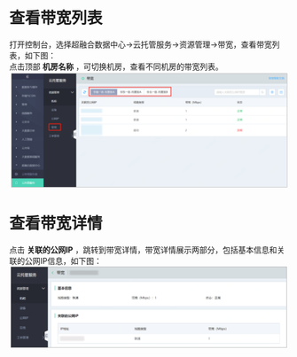 # 查看带宽列表

打开控制台，选择超融合数据中心->云托管服务->资源管理->带宽，查看带宽列表，如下图：</br>
点击顶部 **机房名称** ，可切换机房，查看不同机房的带宽列表。
![带宽列表查看连接](https://github.com/jdcloudcom/cn/blob/cn-Cloud-Cabinet-Service/image/Hyper-Converged-IDC/Cloud-Cabinet-Service/CCS004.png)

# 查看带宽详情
点击 **关联的公网IP** ，跳转到带宽详情，带宽详情展示两部分，包括基本信息和关联的公网IP信息，如下图：</br>
![带宽详情查看连接](https://github.com/jdcloudcom/cn/blob/cn-Cloud-Cabinet-Service/image/Hyper-Converged-IDC/Cloud-Cabinet-Service/CCS005.png)

